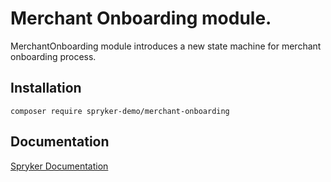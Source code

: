 # Merchant Onboarding module.

MerchantOnboarding module introduces a new state machine for merchant onboarding process.

## Installation

```
composer require spryker-demo/merchant-onboarding
```

## Documentation

[Spryker Documentation](https://academy.spryker.com/developing_with_spryker/module_guide/modules.html)
